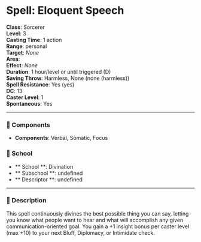 
# Spell: Eloquent Speech
**Class**: Sorcerer  
**Level**: 3  
**Casting Time**: 1 action  
**Range**: personal  
**Target**: _None_  
**Area**:   
**Effect**: _None_  
**Duration**: 1 hour/level or until triggered (D)  
**Saving Throw**: Harmless, None (none (harmless))  
**Spell Resistance**: Yes (yes)  
**DC**: 13  
**Caster Level**: 1  
**Spontaneous**: Yes

---

### 🔮 Components
- **Components**: Verbal, Somatic, Focus

### 🏫 School
- ** School **: Divination
- ** Subschool **: undefined
- ** Descriptor **: undefined
---

### 📜 Description
This spell continuously divines the best possible thing you can say, letting you know what people want to hear and what will accomplish any given communication-oriented goal. You gain a +1 insight bonus per caster level (max +10) to your next Bluff, Diplomacy, or Intimidate check.
